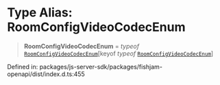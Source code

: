 # Type Alias: RoomConfigVideoCodecEnum

> **RoomConfigVideoCodecEnum** = *typeof* [`RoomConfigVideoCodecEnum`](../variables/RoomConfigVideoCodecEnum.md)\[keyof *typeof* [`RoomConfigVideoCodecEnum`](../variables/RoomConfigVideoCodecEnum.md)\]

Defined in: packages/js-server-sdk/packages/fishjam-openapi/dist/index.d.ts:455
